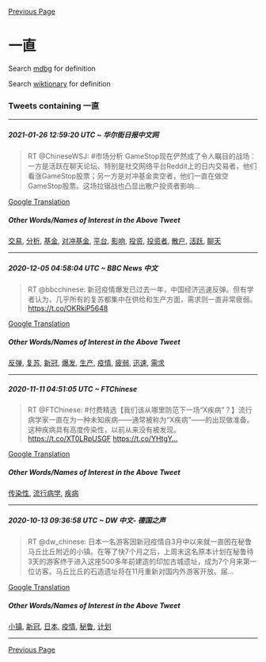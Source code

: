 [Previous Page](一直-01.md)
# 一直

Search [mdbg](https://www.mdbg.net/chinese/dictionary?page=worddict&wdrst=0&wdqb=一直) for definition

Search [wiktionary](https://en.wiktionary.org/wiki/一直) for definition

### Tweets containing 一直

___
##### 2021-01-26 12:59:20 UTC ~ 华尔街日报中文网
> RT @ChineseWSJ: #市场分析 GameStop现在俨然成了令人瞩目的战场：一方是活跃在聊天论坛、特别是社交网络平台Reddit上的日内交易者，他们看涨GameStop股票；另一方是对冲基金卖空者，他们一直在做空GameStop股票。这场拉锯战也凸显出散户投资者影响…

[Google Translation](https://translate.google.com/?hi=en&tab=TT&sl=zh-CN&tl=en&op=translate&text=RT+%40ChineseWSJ%3A+%23%E5%B8%82%E5%9C%BA%E5%88%86%E6%9E%90+GameStop%E7%8E%B0%E5%9C%A8%E4%BF%A8%E7%84%B6%E6%88%90%E4%BA%86%E4%BB%A4%E4%BA%BA%E7%9E%A9%E7%9B%AE%E7%9A%84%E6%88%98%E5%9C%BA%EF%BC%9A%E4%B8%80%E6%96%B9%E6%98%AF%E6%B4%BB%E8%B7%83%E5%9C%A8%E8%81%8A%E5%A4%A9%E8%AE%BA%E5%9D%9B%E3%80%81%E7%89%B9%E5%88%AB%E6%98%AF%E7%A4%BE%E4%BA%A4%E7%BD%91%E7%BB%9C%E5%B9%B3%E5%8F%B0Reddit%E4%B8%8A%E7%9A%84%E6%97%A5%E5%86%85%E4%BA%A4%E6%98%93%E8%80%85%EF%BC%8C%E4%BB%96%E4%BB%AC%E7%9C%8B%E6%B6%A8GameStop%E8%82%A1%E7%A5%A8%EF%BC%9B%E5%8F%A6%E4%B8%80%E6%96%B9%E6%98%AF%E5%AF%B9%E5%86%B2%E5%9F%BA%E9%87%91%E5%8D%96%E7%A9%BA%E8%80%85%EF%BC%8C%E4%BB%96%E4%BB%AC%E4%B8%80%E7%9B%B4%E5%9C%A8%E5%81%9A%E7%A9%BAGameStop%E8%82%A1%E7%A5%A8%E3%80%82%E8%BF%99%E5%9C%BA%E6%8B%89%E9%94%AF%E6%88%98%E4%B9%9F%E5%87%B8%E6%98%BE%E5%87%BA%E6%95%A3%E6%88%B7%E6%8A%95%E8%B5%84%E8%80%85%E5%BD%B1%E5%93%8D%E2%80%A6)
##### Other Words/Names of Interest in the Above Tweet
[交易](交易.md), [分析](分析.md), [基金](基金.md), [对冲基金](对冲基金.md), [平台](平台.md), [影响](影响.md), [投资](投资.md), [投资者](投资者.md), [散户](散户.md), [活跃](活跃.md), [聊天](聊天.md)
___
##### 2020-12-05 04:58:04 UTC ~ BBC News 中文
> RT @bbcchinese: 新冠疫情爆发已过去一年，中国经济迅速反弹。但有学者认为，几乎所有的复苏都集中在供给和生产方面，需求则一直非常疲弱。https://t.co/OKRkiP5648

[Google Translation](https://translate.google.com/?hi=en&tab=TT&sl=zh-CN&tl=en&op=translate&text=RT+%40bbcchinese%3A+%E6%96%B0%E5%86%A0%E7%96%AB%E6%83%85%E7%88%86%E5%8F%91%E5%B7%B2%E8%BF%87%E5%8E%BB%E4%B8%80%E5%B9%B4%EF%BC%8C%E4%B8%AD%E5%9B%BD%E7%BB%8F%E6%B5%8E%E8%BF%85%E9%80%9F%E5%8F%8D%E5%BC%B9%E3%80%82%E4%BD%86%E6%9C%89%E5%AD%A6%E8%80%85%E8%AE%A4%E4%B8%BA%EF%BC%8C%E5%87%A0%E4%B9%8E%E6%89%80%E6%9C%89%E7%9A%84%E5%A4%8D%E8%8B%8F%E9%83%BD%E9%9B%86%E4%B8%AD%E5%9C%A8%E4%BE%9B%E7%BB%99%E5%92%8C%E7%94%9F%E4%BA%A7%E6%96%B9%E9%9D%A2%EF%BC%8C%E9%9C%80%E6%B1%82%E5%88%99%E4%B8%80%E7%9B%B4%E9%9D%9E%E5%B8%B8%E7%96%B2%E5%BC%B1%E3%80%82https%3A%2F%2Ft.co%2FOKRkiP5648)
##### Other Words/Names of Interest in the Above Tweet
[反弹](反弹.md), [复苏](复苏.md), [新冠](新冠.md), [爆发](爆发.md), [生产](生产.md), [疫情](疫情.md), [疲弱](疲弱.md), [迅速](迅速.md), [需求](需求.md)
___
##### 2020-11-11 04:51:05 UTC ~ FTChinese
> RT @FTChinese: #付费精选【我们该从哪里防范下一场“X疾病”？】流行病学家一直在为一种未知疾病——通常被称为“X疾病”——的出现做准备。这种疾病具有高度传染性，以前从来没有被发现。https://t.co/XT0LRpUSGF https://t.co/YHtgY…

[Google Translation](https://translate.google.com/?hi=en&tab=TT&sl=zh-CN&tl=en&op=translate&text=RT+%40FTChinese%3A+%23%E4%BB%98%E8%B4%B9%E7%B2%BE%E9%80%89%E3%80%90%E6%88%91%E4%BB%AC%E8%AF%A5%E4%BB%8E%E5%93%AA%E9%87%8C%E9%98%B2%E8%8C%83%E4%B8%8B%E4%B8%80%E5%9C%BA%E2%80%9CX%E7%96%BE%E7%97%85%E2%80%9D%EF%BC%9F%E3%80%91%E6%B5%81%E8%A1%8C%E7%97%85%E5%AD%A6%E5%AE%B6%E4%B8%80%E7%9B%B4%E5%9C%A8%E4%B8%BA%E4%B8%80%E7%A7%8D%E6%9C%AA%E7%9F%A5%E7%96%BE%E7%97%85%E2%80%94%E2%80%94%E9%80%9A%E5%B8%B8%E8%A2%AB%E7%A7%B0%E4%B8%BA%E2%80%9CX%E7%96%BE%E7%97%85%E2%80%9D%E2%80%94%E2%80%94%E7%9A%84%E5%87%BA%E7%8E%B0%E5%81%9A%E5%87%86%E5%A4%87%E3%80%82%E8%BF%99%E7%A7%8D%E7%96%BE%E7%97%85%E5%85%B7%E6%9C%89%E9%AB%98%E5%BA%A6%E4%BC%A0%E6%9F%93%E6%80%A7%EF%BC%8C%E4%BB%A5%E5%89%8D%E4%BB%8E%E6%9D%A5%E6%B2%A1%E6%9C%89%E8%A2%AB%E5%8F%91%E7%8E%B0%E3%80%82https%3A%2F%2Ft.co%2FXT0LRpUSGF+https%3A%2F%2Ft.co%2FYHtgY%E2%80%A6)
##### Other Words/Names of Interest in the Above Tweet
[传染性](传染性.md), [流行病学](流行病学.md), [疾病](疾病.md)
___
##### 2020-10-13 09:36:58 UTC ~ DW 中文- 德国之声
> RT @dw_chinese: 日本一名游客因新冠疫情自3月中以来就一直困在秘鲁马丘比丘附近的小镇。在等了快7个月之后，上周末这名原本计划在秘鲁待3天的游客终于进入这座500多年前建造的印加古城遗址，成为7个月来第一位访客。马丘比丘的石造遗址将在11月重新对国内外游客开放。届…

[Google Translation](https://translate.google.com/?hi=en&tab=TT&sl=zh-CN&tl=en&op=translate&text=RT+%40dw_chinese%3A+%E6%97%A5%E6%9C%AC%E4%B8%80%E5%90%8D%E6%B8%B8%E5%AE%A2%E5%9B%A0%E6%96%B0%E5%86%A0%E7%96%AB%E6%83%85%E8%87%AA3%E6%9C%88%E4%B8%AD%E4%BB%A5%E6%9D%A5%E5%B0%B1%E4%B8%80%E7%9B%B4%E5%9B%B0%E5%9C%A8%E7%A7%98%E9%B2%81%E9%A9%AC%E4%B8%98%E6%AF%94%E4%B8%98%E9%99%84%E8%BF%91%E7%9A%84%E5%B0%8F%E9%95%87%E3%80%82%E5%9C%A8%E7%AD%89%E4%BA%86%E5%BF%AB7%E4%B8%AA%E6%9C%88%E4%B9%8B%E5%90%8E%EF%BC%8C%E4%B8%8A%E5%91%A8%E6%9C%AB%E8%BF%99%E5%90%8D%E5%8E%9F%E6%9C%AC%E8%AE%A1%E5%88%92%E5%9C%A8%E7%A7%98%E9%B2%81%E5%BE%853%E5%A4%A9%E7%9A%84%E6%B8%B8%E5%AE%A2%E7%BB%88%E4%BA%8E%E8%BF%9B%E5%85%A5%E8%BF%99%E5%BA%A7500%E5%A4%9A%E5%B9%B4%E5%89%8D%E5%BB%BA%E9%80%A0%E7%9A%84%E5%8D%B0%E5%8A%A0%E5%8F%A4%E5%9F%8E%E9%81%97%E5%9D%80%EF%BC%8C%E6%88%90%E4%B8%BA7%E4%B8%AA%E6%9C%88%E6%9D%A5%E7%AC%AC%E4%B8%80%E4%BD%8D%E8%AE%BF%E5%AE%A2%E3%80%82%E9%A9%AC%E4%B8%98%E6%AF%94%E4%B8%98%E7%9A%84%E7%9F%B3%E9%80%A0%E9%81%97%E5%9D%80%E5%B0%86%E5%9C%A811%E6%9C%88%E9%87%8D%E6%96%B0%E5%AF%B9%E5%9B%BD%E5%86%85%E5%A4%96%E6%B8%B8%E5%AE%A2%E5%BC%80%E6%94%BE%E3%80%82%E5%B1%8A%E2%80%A6)
##### Other Words/Names of Interest in the Above Tweet
[小镇](小镇.md), [新冠](新冠.md), [日本](日本.md), [疫情](疫情.md), [秘鲁](秘鲁.md), [计划](计划.md)
____

[Previous Page](一直-01.md)

